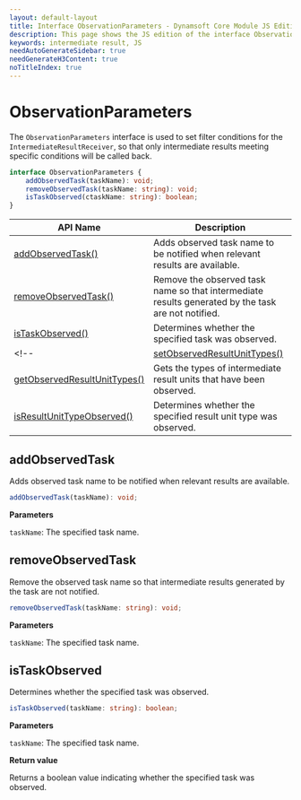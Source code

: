 ```yaml
---
layout: default-layout
title: Interface ObservationParameters - Dynamsoft Core Module JS Edition API Reference
description: This page shows the JS edition of the interface ObservationParameters in Dynamsoft Core Module.
keywords: intermediate result, JS
needAutoGenerateSidebar: true
needGenerateH3Content: true
noTitleIndex: true
---
```


# ObservationParameters

The `ObservationParameters` interface is used to set filter conditions for the `IntermediateResultReceiver`, so that only intermediate results meeting specific conditions will be called back.

```typescript
interface ObservationParameters {
    addObservedTask(taskName): void;
    removeObservedTask(taskName: string): void;
    isTaskObserved(ctaskName: string): boolean;
}
```

| API Name               | Description |
|----------------------|-------------|
| [addObservedTask()](#addobservedtask) | Adds observed task name to be notified when relevant results are available. |
| [removeObservedTask()](#removeobservedtask) | Remove the observed task name so that intermediate results generated by the task are not notified. |
| [isTaskObserved()](#istaskobserved) | Determines whether the specified task was observed. |
<!-- | [setObservedResultUnitTypes()](#setobservedresultunittypes) | Sets the types of intermediate result units that have been observed.|
| [getObservedResultUnitTypes()](#getobservedresultunittypes) | Gets the types of intermediate result units that have been observed. |
| [isResultUnitTypeObserved()](#isresultunittypeobserved) | Determines whether the specified result unit type was observed. | -->

<!-- ## setObservedResultUnitTypes

Sets the types of intermediate result units that have been observed.

```typescript
setObservedResultUnitTypes(types: number): void;
```

**Parameters**

`types`: The observed types of intermediate result units.

## getObservedResultUnitTypes

Gets the types of intermediate result units that have been observed.

```typescript
getObservedResultUnitTypes(): number;
```

**Return value**

The observed types of intermediate result units.

## isResultUnitTypeObserved

Determines whether the specified result unit type was observed.

```typescript
isResultUnitTypeObserved(type: EnumIntermediateResultUnitType): boolean;
```

**Return value**

Returns a boolean value indicating whether the specified result unit type was observed. -->

## addObservedTask

Adds observed task name to be notified when relevant results are available.

```typescript
addObservedTask(taskName): void;
```

**Parameters**

`taskName`: The specified task name.

## removeObservedTask

Remove the observed task name so that intermediate results generated by the task are not notified.

```typescript
removeObservedTask(taskName: string): void;
```

**Parameters**

`taskName`: The specified task name.

## isTaskObserved

Determines whether the specified task was observed.

```typescript
isTaskObserved(taskName: string): boolean;
```

**Parameters**

`taskName`: The specified task name.

**Return value**

Returns a boolean value indicating whether the specified task was observed.
